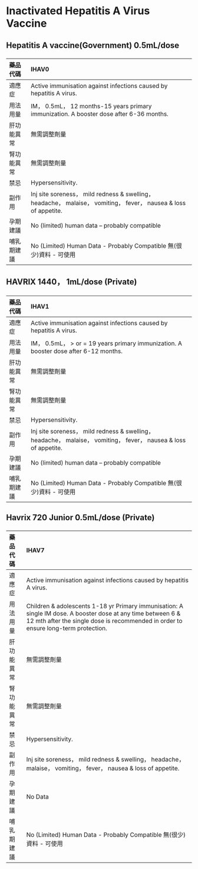 # Inactivated Hepatitis A Virus Vaccine

## Hepatitis A vaccine(Government) 0.5mL/dose

##### 

| 藥品代碼   | IHAV0                                                                                                            |
|:-----------|:-----------------------------------------------------------------------------------------------------------------|
| 適應症     | Active immunisation against infections caused by hepatitis A virus.                                              |
| 用法用量   | IM， 0.5mL， 12 months-15 years primary immunization. A booster dose after 6-36 months.                          |
| 肝功能異常 | 無需調整劑量                                                                                                     |
| 腎功能異常 | 無需調整劑量                                                                                                     |
| 禁忌       | Hypersensitivity.                                                                                                |
| 副作用     | Inj site soreness， mild redness & swelling， headache， malaise， vomiting， fever， nausea & loss of appetite. |
| 孕期建議   | No (limited) human data – probably compatible                                                                    |
| 哺乳期建議 | No (Limited) Human Data - Probably Compatible 無(很少)資料 - 可使用                                              |

## HAVRIX 1440， 1mL/dose (Private)

##### 

| 藥品代碼   | IHAV1                                                                                                            |
|:-----------|:-----------------------------------------------------------------------------------------------------------------|
| 適應症     | Active immunisation against infections caused by hepatitis A virus.                                              |
| 用法用量   | IM， 0.5mL， > or = 19 years primary immunization. A booster dose after 6-12 months.                             |
| 肝功能異常 | 無需調整劑量                                                                                                     |
| 腎功能異常 | 無需調整劑量                                                                                                     |
| 禁忌       | Hypersensitivity.                                                                                                |
| 副作用     | Inj site soreness， mild redness & swelling， headache， malaise， vomiting， fever， nausea & loss of appetite. |
| 孕期建議   | No (limited) human data – probably compatible                                                                    |
| 哺乳期建議 | No (Limited) Human Data - Probably Compatible 無(很少)資料 - 可使用                                              |

## Havrix 720 Junior 0.5mL/dose (Private)

##### 

| 藥品代碼   | IHAV7                                                                                                                                                                                              |
|:-----------|:---------------------------------------------------------------------------------------------------------------------------------------------------------------------------------------------------|
| 適應症     | Active immunisation against infections caused by hepatitis A virus.                                                                                                                                |
| 用法用量   | Children & adolescents 1-18 yr Primary immunisation: A single IM dose. A booster dose at any time between 6 & 12 mth after the single dose is recommended in order to ensure long-term protection. |
| 肝功能異常 | 無需調整劑量                                                                                                                                                                                       |
| 腎功能異常 | 無需調整劑量                                                                                                                                                                                       |
| 禁忌       | Hypersensitivity.                                                                                                                                                                                  |
| 副作用     | Inj site soreness， mild redness & swelling， headache， malaise， vomiting， fever， nausea & loss of appetite.                                                                                   |
| 孕期建議   | No Data                                                                                                                                                                                            |
| 哺乳期建議 | No (Limited) Human Data - Probably Compatible 無(很少)資料 - 可使用                                                                                                                                |

